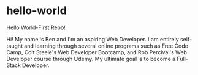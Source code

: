 # hello-world
Hello World-First Repo!

Hi! My name is Ben and I'm an aspiring Web Developer. I am entirely self-taught and learning through several online programs such as Free Code Camp, Colt Steele's Web Developer Bootcamp, and Rob Percival's Web Developer course through Udemy. My ultimate goal is to become a Full-Stack Developer.
